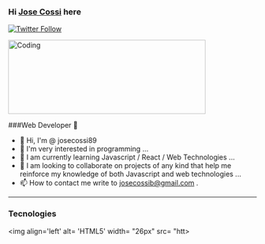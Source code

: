 <!--Encabezado-->

### Hi [Jose Cossi][website profile linkedin] here

<!--Links Redes Sociales-->

[![Twitter Follow](https://img.shields.io/twitter/follow/JosCossi1?color=%231DA1F2&label=Jose%20Cossi&logo=twitter&style=for-the-badge)](https://twitter.com/JosCossi1)

<img align="center" alt="Coding" width="400"  height = "150" src="https://res.cloudinary.com/practicaldev/image/fetch/s--sNXjzc6P--/c_limit%2Cf_auto%2Cfl_progressive%2Cq_66%2Cw_880/https://media1.tenor.com/images/0c34272909ee2a4db5606a014082312b/tenor.gif%3Fitemid%3D15828752">

<!--Descripcion de quien soy-->

###Web Developer 🌱

- 👋 Hi, I'm @ josecossi89
- 👀 I'm very interested in programming ...
- 🌱 I am currently learning Javascript / React / Web Technologies ...
- 💞️ I am looking to collaborate on projects of any kind that help me reinforce my knowledge of both Javascript and web technologies ...
- 📫 How to contact me write to josecossib@gmail.com .

---

<!--Tecnologias que manejo-->

### Tecnologies

<img align='left' alt= 'HTML5' width= "26px" src= "htt>

  <!--LINKS DE INTERES-->

[website profile linkedin]: https://linkedin.com/in/josé-cossi-bracho
